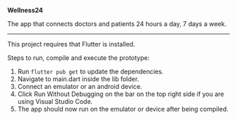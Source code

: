 **Wellness24**

The app that connects doctors and patients 24 hours a day, 7 days a week.

---------------------------------------------------------------------------------------------------------

This project requires that Flutter is installed.

Steps to run, compile and execute the prototype:

1. Run ```flutter pub get``` to update the dependencies.
2. Navigate to main.dart inside the lib folder.
3. Connect an emulator or an android device.
4. Click Run Without Debugging on the bar on the top right side if you are using Visual Studio Code.
5. The app should now run on the emulator or device after being compiled.
